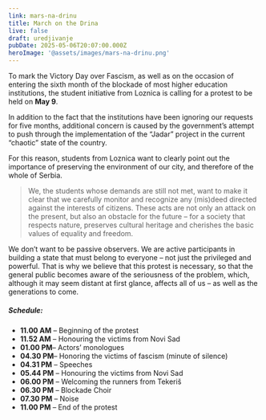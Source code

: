 ```yaml
---
link: mars-na-drinu
title: March on the Drina
live: false
draft: uredjivanje
pubDate: 2025-05-06T20:07:00.000Z
heroImage: '@assets/images/mars-na-drinu.png'
---
```

To mark the Victory Day over Fascism, as well as on the occasion of entering the sixth month of the blockade of most higher education institutions, the student initiative from Loznica is calling for a protest to be held on **May 9**.

In addition to the fact that the institutions have been ignoring our requests for five months, additional concern is caused by the government’s attempt to push through the implementation of the “Jadar” project in the current “chaotic” state of the country.

For this reason, students from Loznica want to clearly point out the importance of preserving the environment of our city, and therefore of the whole of Serbia.

> We, the students whose demands are still not met, want to make it clear that we carefully monitor and recognize any (mis)deed directed against the interests of citizens. These acts are not only an attack on the present, but also an obstacle for the future – for a society that respects nature, preserves cultural heritage and cherishes the basic values ​​of equality and freedom.

We don’t want to be passive observers. We are active participants in building a state that must belong to everyone – not just the privileged and powerful. That is why we believe that this protest is necessary, so that the general public becomes aware of the seriousness of the problem, which, although it may seem distant at first glance, affects all of us – as well as the generations to come.

##### **Schedule:**

- **11.00 AM** – Beginning of the protest
- **11.52 AM** – Honouring the victims from Novi Sad
- **01.00 PM**– Actors’ monologues
- **04.30 PM**– Honoring the victims of fascism (minute of silence)
- **04.31 PM** – Speeches
- **05.44 PM** – Honouring the victims from Novi Sad
- **06.00 PM** – Welcoming the runners from Tekeriš
- **06.30 PM** – Blockade Choir
- **07.30 PM** – Noise
- **11.00 PM** – End of the protest
